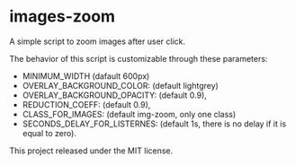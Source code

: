 # images-zoom
A simple script to zoom images after user click.

The behavior of this script is customizable through these parameters:
* MINIMUM_WIDTH (dafault 600px)
* OVERLAY_BACKGROUND_COLOR: (default lightgrey)
* OVERLAY_BACKGROUND_OPACITY: (default 0.9),
* REDUCTION_COEFF: (default 0.9),
* CLASS_FOR_IMAGES: (default img-zoom, only one class)
* SECONDS_DELAY_FOR_LISTERNES: (default 1s, there is no delay if it is equal to zero).

This project released under the MIT license.
